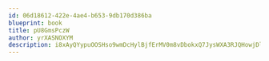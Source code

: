 ```yaml
---
id: 06d18612-422e-4ae4-b653-9db170d386ba
blueprint: book
title: pU8GmsPczW
author: yrXASNOXYM
description: i8xAyQYypuOOSHso9wmDcHylBjfErMV0m8vDbokxQ7JysWXA3RJQHowjDlPyjPltuF8mBXnIqRyCQZasDT5RE02kZVLInidD0kDd
---
```

